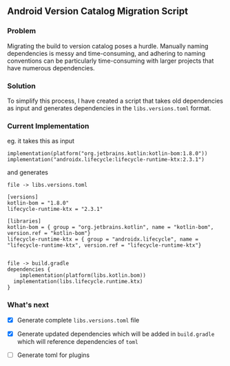 <!-- ABOUT THE PROJECT -->

## Android Version Catalog Migration Script

### Problem 
Migrating the build to version catalog poses a hurdle. Manually naming dependencies is messy and time-consuming, 
and adhering to naming conventions can be particularly time-consuming with larger projects that have numerous dependencies.

### Solution 
To simplify this process, I have created a script that takes old dependencies as input and generates dependencies in the `libs.versions.toml` format.

### Current Implementation 
eg. it takes this as input

```
implementation(platform("org.jetbrains.kotlin:kotlin-bom:1.8.0"))
implementation("androidx.lifecycle:lifecycle-runtime-ktx:2.3.1")
```


and generates


```
file -> libs.versions.toml

[versions]
kotlin-bom = "1.8.0"
lifecycle-runtime-ktx = "2.3.1"

[libraries]
kotlin-bom = { group = "org.jetbrains.kotlin", name = "kotlin-bom", version.ref = "kotlin-bom"}
lifecycle-runtime-ktx = { group = "androidx.lifecycle", name = "lifecycle-runtime-ktx", version.ref = "lifecycle-runtime-ktx"}


file -> build.gradle
dependencies {
	implementation(platform(libs.kotlin.bom))
  implementation(libs.lifecycle.runtime.ktx)
}

```


### What's next
- [x] Generate complete `libs.versions.toml` file

- [x] Generate updated dependencies which will be added in `build.gradle` which will reference dependencies of `toml`

- [ ] Generate toml for plugins
